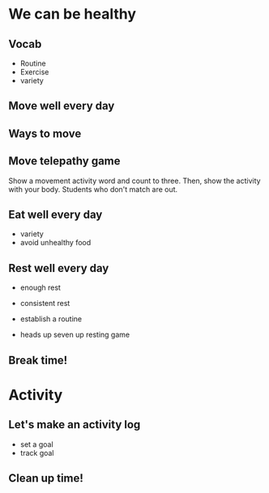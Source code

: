 # We can be healthy

## Vocab

- Routine
- Exercise
- variety

## Move well every day

## Ways to move

## Move telepathy game

Show a movement activity word and count to three. Then, show the activity with your body. Students who don't match are out.

## Eat well every day

- variety
- avoid unhealthy food

## Rest well every day

- enough rest
- consistent rest
- establish a routine

- heads up seven up resting game

## Break time!

# Activity

## Let's make an activity log

* set a goal
* track goal

## Clean up time!
